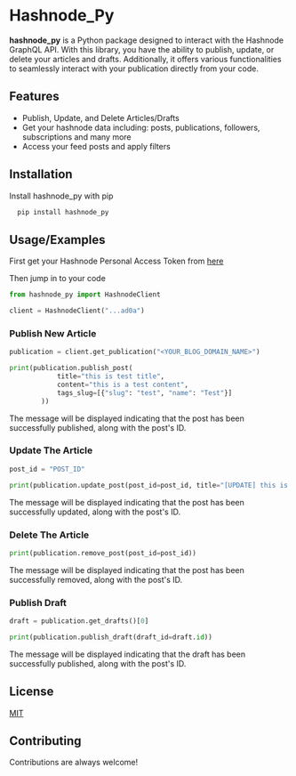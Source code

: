 
# Hashnode_Py

**hashnode_py** is a Python package designed to interact with the Hashnode GraphQL API. With this library, you have the ability to publish, update, or delete your articles and drafts. Additionally, it offers various functionalities to seamlessly interact with your publication directly from your code.

## Features

- Publish, Update, and Delete Articles/Drafts
- Get your hashnode data including: posts, publications, followers, subscriptions and many more
- Access your feed posts and apply filters 


## Installation

Install hashnode_py with pip

```bash
  pip install hashnode_py
```
    
## Usage/Examples

First get your Hashnode Personal Access Token from [here](https://hashnode.com/settings/developer) 

Then jump in to your code 
```python
from hashnode_py import HashnodeClient

client = HashnodeClient("...ad0a")
```
### Publish New Article

```python
publication = client.get_publication("<YOUR_BLOG_DOMAIN_NAME>")

print(publication.publish_post(
            title="this is test title",
            content="this is a test content",
            tags_slug=[{"slug": "test", "name": "Test"}]
        ))
```
The message will be displayed indicating that the post has been successfully published, along with the post's ID.

### Update The Article
```python
post_id = "POST_ID"

print(publication.update_post(post_id=post_id, title="[UPDATE] this is test title"))
```
The message will be displayed indicating that the post has been successfully updated, along with the post's ID.

### Delete The Article
```python
print(publication.remove_post(post_id=post_id))
```
The message will be displayed indicating that the post has been successfully removed, along with the post's ID.

### Publish Draft
```python
draft = publication.get_drafts()[0]

print(publication.publish_draft(draft_id=draft.id))
```
The message will be displayed indicating that the draft has been successfully published, along with the post's ID.



## License

[MIT](https://choosealicense.com/licenses/mit/)


## Contributing

Contributions are always welcome!


